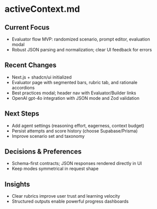 # activeContext.md

## Current Focus
- Evaluator flow MVP: randomized scenario, prompt editor, evaluation modal
- Robust JSON parsing and normalization; clear UI feedback for errors

## Recent Changes
- Next.js + shadcn/ui initialized
- Evaluator page with segmented bars, rubric tab, and rationale accordions
- Best practices modal; header nav with Evaluator/Builder links
- OpenAI gpt-4o integration with JSON mode and Zod validation

## Next Steps
- Add agent settings (reasoning effort, eagerness, context budget)
- Persist attempts and score history (choose Supabase/Prisma)
- Improve scenario set and taxonomy

## Decisions & Preferences
- Schema-first contracts; JSON responses rendered directly in UI
- Keep modes symmetrical in request shape

## Insights
- Clear rubrics improve user trust and learning velocity
- Structured outputs enable powerful progress dashboards
